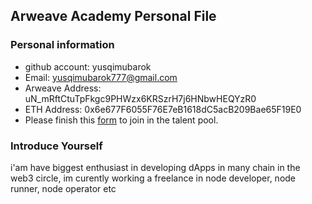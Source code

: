 ## Arweave Academy Personal File

### Personal information

- github account: yusqimubarok
- Email: yusqimubarok777@gmail.com
- Arweave Address: uN_mRftCtuTpFkgc9PHWzx6KRSzrH7j6HNbwHEQYzR0
- ETH Address: 0x6e677F6055F76E7eB1618dC5acB209Bae65F19E0
- Please finish this [form](https://docs.google.com/forms/d/e/1FAIpQLSfWA5fIIcBgmRppm3jNz5vmf9Mai_QMVil-2pO4r7YKn_Zhtw/viewform?usp=sf_link) to join in the talent pool.

### Introduce Yourself
 i'am have biggest enthusiast in developing dApps in many chain in the web3 circle, im curently working a freelance in node developer, node runner, node operator etc
